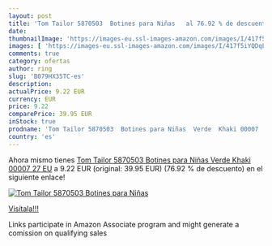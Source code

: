 ```yaml
---
layout: post
title: 'Tom Tailor 5870503  Botines para Niñas   al 76.92 % de descuento'
date: 
thumbnailImage: 'https://images-eu.ssl-images-amazon.com/images/I/417f5iYQDqL._SL200_.jpg'
images: [ 'https://images-eu.ssl-images-amazon.com/images/I/417f5iYQDqL._SL200_.jpg' ]
comments: true
category: ofertas
author: ring
slug: 'B079HX35TC-es'
description:
actualPrice: 9.22 EUR
currency: EUR
price: 9.22
comparePrice: 39.95 EUR
inStock: true
prodname: 'Tom Tailor 5870503  Botines para Niñas  Verde  Khaki 00007   27 EU'
country: 'es'
---
```


Ahora mismo tienes [Tom Tailor 5870503  Botines para Niñas  Verde  Khaki 00007   27 EU](https://www.amazon.es/dp/B079HX35TC/?tag=tolees-21) a 9.22 EUR (original: 39.95 EUR) (76.92 %  de descuento) en el siguiente enlace!

[![Tom Tailor 5870503  Botines para Niñas  ](https://images-eu.ssl-images-amazon.com/images/I/417f5iYQDqL._SL200_.jpg)](https://www.amazon.es/dp/B079HX35TC/?tag=tolees-21)

[Visítala!!!](https://www.amazon.es/dp/B079HX35TC/?tag=tolees-21)

Links participate in Amazon Associate program and might generate a comission on qualifying sales
